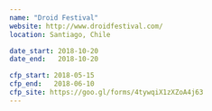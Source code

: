 ```yaml
---
name: "Droid Festival"
website: http://www.droidfestival.com/
location: Santiago, Chile

date_start: 2018-10-20
date_end:   2018-10-20

cfp_start: 2018-05-15  
cfp_end:   2018-06-10
cfp_site: https://goo.gl/forms/4tywqiX1zXZoA4j63
---
```

